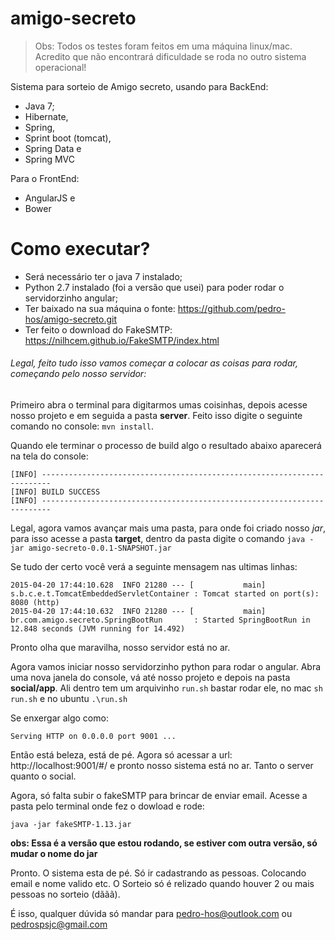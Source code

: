 # amigo-secreto

> Obs: Todos os testes foram feitos em uma máquina linux/mac. Acredito que não encontrará dificuldade se roda no outro sistema operacional!

Sistema para sorteio de Amigo secreto, usando para BackEnd:

* Java 7;
* Hibernate, 
* Spring, 
* Sprint boot (tomcat), 
* Spring Data e 
* Spring MVC 

Para o FrontEnd:

* AngularJS e
* Bower

# Como executar?

* Será necessário ter o java 7 instalado;
* Python 2.7 instalado (foi a versão que usei) para poder rodar o servidorzinho angular;
* Ter baixado na sua máquina o fonte: https://github.com/pedro-hos/amigo-secreto.git
* Ter feito o download do FakeSMTP: https://nilhcem.github.io/FakeSMTP/index.html

###### Legal, feito tudo isso vamos começar a colocar as coisas para rodar, começando pelo nosso servidor:

Primeiro abra o terminal para digitarmos umas coisinhas, depois acesse nosso projeto e em seguida a pasta **server**. Feito isso digite o seguinte comando no console: ```mvn install```. 

Quando ele terminar o processo de build algo o resultado abaixo aparecerá na tela do console:

```
[INFO] ------------------------------------------------------------------------
[INFO] BUILD SUCCESS
[INFO] ------------------------------------------------------------------------
```
Legal, agora vamos avançar mais uma pasta, para onde foi criado nosso _jar_, para isso acesse a pasta **target**, dentro da pasta digite o comando ```java -jar amigo-secreto-0.0.1-SNAPSHOT.jar```

Se tudo der certo você verá a seguinte mensagem nas ultimas linhas:

```
2015-04-20 17:44:10.628  INFO 21280 --- [           main] s.b.c.e.t.TomcatEmbeddedServletContainer : Tomcat started on port(s): 8080 (http)
2015-04-20 17:44:10.632  INFO 21280 --- [           main] br.com.amigo.secreto.SpringBootRun       : Started SpringBootRun in 12.848 seconds (JVM running for 14.492)
```

Pronto olha que maravilha, nosso servidor está no ar.

Agora vamos iniciar nosso servidorzinho python para rodar o angular. Abra uma nova janela do console, vá até nosso projeto e depois na pasta **social/app**. Ali dentro tem um arquivinho ```run.sh``` bastar rodar ele, no mac ```sh run.sh``` e no ubuntu ```.\run.sh```

Se enxergar algo como:

```
Serving HTTP on 0.0.0.0 port 9001 ...

```

Então está beleza, está de pé. Agora só acessar a url: http://localhost:9001/#/ e pronto nosso sistema está no ar. Tanto o server quanto o social.

Agora, só falta subir o fakeSMTP para brincar de enviar email. Acesse a pasta pelo terminal onde fez o dowload e rode:

```
java -jar fakeSMTP-1.13.jar
```

**obs: Essa é a versão que estou rodando, se estiver com outra versão, só mudar o nome do jar**

Pronto. O sistema esta de pé. Só ir cadastrando as pessoas. Colocando email e nome valido etc. O Sorteio só é relizado quando houver 2 ou mais pessoas no sorteio (dããã).

É isso, qualquer dúvida só mandar para pedro-hos@outlook.com ou pedrospsjc@gmail.com

